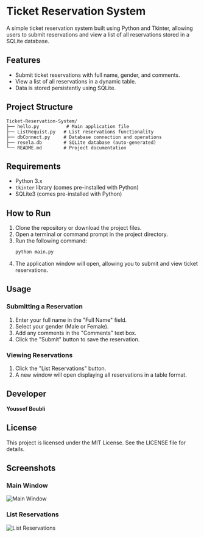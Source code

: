 # Ticket Reservation System

A simple ticket reservation system built using Python and Tkinter, allowing users to submit reservations and view a list of all reservations stored in a SQLite database.

## Features
- Submit ticket reservations with full name, gender, and comments.
- View a list of all reservations in a dynamic table.
- Data is stored persistently using SQLite.

## Project Structure
```
Ticket-Reservation-System/
├── hello.py          # Main application file
├── ListRequist.py   # List reservations functionality
├── dbConnect.py     # Database connection and operations
├── resela.db        # SQLite database (auto-generated)
└── README.md        # Project documentation
```

## Requirements
- Python 3.x
- `tkinter` library (comes pre-installed with Python)
- SQLite3 (comes pre-installed with Python)

## How to Run
1. Clone the repository or download the project files.
2. Open a terminal or command prompt in the project directory.
3. Run the following command:
   ```bash
   python main.py
   ```
4. The application window will open, allowing you to submit and view ticket reservations.

## Usage
### Submitting a Reservation
1. Enter your full name in the "Full Name" field.
2. Select your gender (Male or Female).
3. Add any comments in the "Comments" text box.
4. Click the "Submit" button to save the reservation.

### Viewing Reservations
1. Click the "List Reservations" button.
2. A new window will open displaying all reservations in a table format.

## Developer
**Youssef Boubli**

## License
This project is licensed under the MIT License. See the LICENSE file for details.

## Screenshots
### Main Window
![Main Window](screenshot_main.png)

### List Reservations
![List Reservations](screenshot_list.png)

